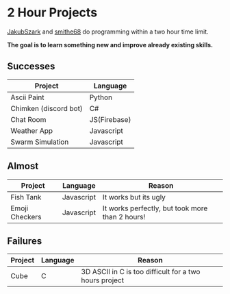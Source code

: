 # 2 Hour Projects
<a href="https://github.com/JakubSzark">JakubSzark</a> and <a href="https://github.com/smithe68">smithe68</a> do programming within a two hour time limit. 

<b>The goal is to learn something new and improve already existing skills.</b>

## Successes
| Project | Language |
| ------- | -------- |
| Ascii Paint | Python |
| Chimken (discord bot) | C# |
| Chat Room | JS(Firebase) |
| Weather App | Javascript |
| Swarm Simulation | Javascript|

## Almost
| Project | Language | Reason |
| ------- | -------- | ------ |
| Fish Tank | Javascript | It works but its ugly |
| Emoji Checkers | Javascript | It works perfectly, but took more than 2 hours! |

## Failures
| Project | Language | Reason |
| ------- | -------- | ------ |
| Cube    | C        | 3D ASCII in C is too difficult for a two hours project |

